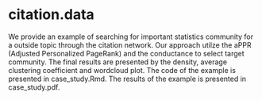 # citation.data
We provide an example of searching for important statistics community for a outside topic through the citation network. Our approach utilze the aPPR (Adjusted Personalized PageRank) and the conductance to select target community. The final results are presented by the density, average clustering coefficient and wordcloud plot. 
The code of the example is presented in case_study.Rmd.
The results of the example is presented in case_study.pdf.
